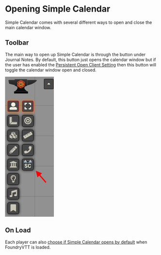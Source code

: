 # Opening Simple Calendar

Simple Calendar comes with several different ways to open and close the main calendar window.

## Toolbar

The main way to open up Simple Calendar is through the button under Journal Notes. By default, this button just opens the calendar window but if the user has enabled the [Persistent Open Client Setting](client-settings.md#persistent-open) then this button will toggle the calendar window open and closed.

![](../images/calendar-button.png)

## On Load

Each player can also [choose if Simple Calendar opens by default](client-settings.md#open-on-load) when FoundryVTT is loaded.
